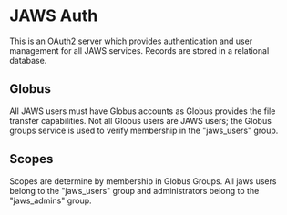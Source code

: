 # JAWS Auth

This is an OAuth2 server which provides authentication and user management for all JAWS services.  Records are stored in a relational database.

## Globus

All JAWS users must have Globus accounts as Globus provides the file transfer capabilities.  Not all Globus users are JAWS users; the Globus groups service is used to verify membership in the "jaws_users" group.

## Scopes

Scopes are determine by membership in Globus Groups.  All jaws users belong to the "jaws_users" group and administrators belong to the "jaws_admins" group.
